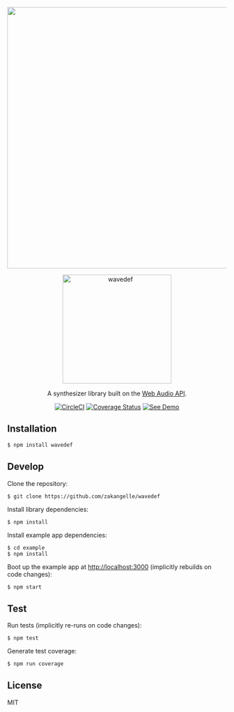<p align="center">
  <a href="https://wavedef.com/"><img src="https://www.dropbox.com/s/wd0tmfix85wb5ji/wavedef.png?raw=1" width="600" /></a>
</p>

<p align="center">
  <a href="https://wavedef.com/"><img src="https://www.dropbox.com/s/5xdwbvau8a6ayjl/wavedef-logo-stroked.png?raw=1" alt="wavedef" width="250" /></a>
</p>

<p align="center">
  A synthesizer library built on the <a href="https://developer.mozilla.org/en-US/docs/Web/API/Web_Audio_API">Web Audio API</a>.
</p>

<p align="center">
  <a href="https://circleci.com/gh/zakangelle/wavedef/tree/master"><img alt="CircleCI" src="https://circleci.com/gh/zakangelle/wavedef/tree/master.svg?style=shield" /></a>
  <a href="https://coveralls.io/github/zakangelle/wavedef?branch=master"><img alt="Coverage Status" src="https://coveralls.io/repos/github/zakangelle/wavedef/badge.svg?branch=master" /></a>
  <a href="https://wavedef.com/"><img alt="See Demo" src="https://img.shields.io/badge/see-demo-8500ff.svg" /></a>
</p>

## Installation

```sh
$ npm install wavedef
```

## Develop

Clone the repository:

```sh
$ git clone https://github.com/zakangelle/wavedef
```

Install library dependencies:

```
$ npm install
```

Install example app dependencies:

```
$ cd example
$ npm install
```

Boot up the example app at [http://localhost:3000](http://localhost:3000) (implicitly rebuilds on code changes):

```
$ npm start
```

## Test

Run tests (implicitly re-runs on code changes):

```
$ npm test
```

Generate test coverage:

```sh
$ npm run coverage
```

## License

MIT
